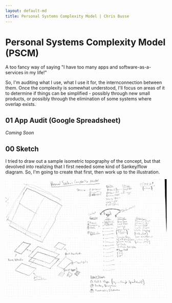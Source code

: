 ```yaml
---
layout: default-md
title: Personal Systems Complexity Model | Chris Busse
---
```


# Personal Systems Complexity Model (PSCM)

A too fancy way of saying "I have too many apps and software-as-a-services in my life!"

So, I'm auditing what I use, what I use it for, the internconnection between them. Once the complexity is somewhat understood, I'll focus on areas of it to determine if things can be simplified - possibly through new small products, or possibly through the elimination of some systems where overlap exists.

## 01 App Audit (Google Spreadsheet)

_Coming Soon_

## 00 Sketch
I tried to draw out a sample isometric topography of the concept, but that devolved into realizing that I first needed some kind of Sankey/flow diagram. So, I'm going to create that first, then work up to the illustration.

<img src="/images/pscm01.jpg" style="width:760px;">